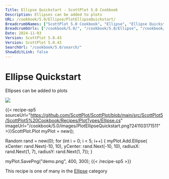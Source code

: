 ```yaml
---
Title: Ellipse Quickstart - ScottPlot 5.0 Cookbook
Description: Ellipses can be added to plots
URL: /cookbook/5.0/Ellipse/PlotEllipseQuickstart/
BreadcrumbNames: ["ScottPlot 5.0 Cookbook", "Ellipse", "Ellipse Quickstart"]
BreadcrumbUrls: ["/cookbook/5.0/", "/cookbook/5.0/Ellipse", "/cookbook/5.0/Ellipse/PlotEllipseQuickstart"]
Date: 2024-11-03
Version: ScottPlot 5.0.43
Version: ScottPlot 5.0.43
SearchUrl: "/cookbook/5.0/search/"
ShowEditLink: false
---
```



<div class='d-flex align-items-center mt-5'>
<h1 class='me-2 text-dark my-0 border-0'>Ellipse Quickstart</h1>
</div>

Ellipses can be added to plots

[![](/cookbook/5.0/images/PlotEllipseQuickstart.png?241103171511)](/cookbook/5.0/images/PlotEllipseQuickstart.png?241103171511)

{{< recipe-sp5 sourceUrl="https://github.com/ScottPlot/ScottPlot/blob/main/src/ScottPlot5/ScottPlot5%20Cookbook/Recipes/PlotTypes/Ellipse.cs" imageUrl="/cookbook/5.0/images/PlotEllipseQuickstart.png?241103171511" >}}ScottPlot.Plot myPlot = new();

Random rand = new(0);
for (int i = 0; i < 5; i++)
{
    myPlot.Add.Ellipse(
        xCenter: rand.Next(-10, 10),
        yCenter: rand.Next(-10, 10),
        radiusX: rand.Next(1, 7),
        radiusY: rand.Next(1, 7));
}

myPlot.SavePng("demo.png", 400, 300);
{{< /recipe-sp5 >}}

<div class='my-5 text-center'>This recipe is one of many in the <a href='/cookbook/5.0/Ellipse'>Ellipse</a> category</div>


